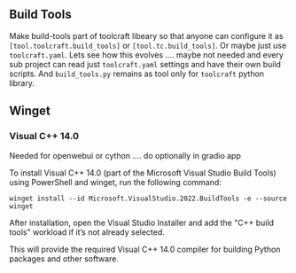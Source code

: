 ## Build Tools

Make build-tools part of toolcraft libeary so that anyone can configure it as `[tool.toolcraft.build_tools]` or `[tool.tc.build_tools]`. Or maybe just use `toolcraft.yaml`. Lets see how this evolves .... maybe not needed and every sub project can read just `toolcraft.yaml` settings and have their own build scripts. And `build_tools.py` remains as tool only for `toolcraft` python library.


## Winget

### Visual C++ 14.0

Needed for openwebui or cython .... do optionally in gradio app

To install Visual C++ 14.0 (part of the Microsoft Visual Studio Build Tools) using PowerShell and winget, run the following command:

```pwsh
winget install --id Microsoft.VisualStudio.2022.BuildTools -e --source winget
```

After installation, open the Visual Studio Installer and add the "C++ build tools" workload if it’s not already selected.

This will provide the required Visual C++ 14.0 compiler for building Python packages and other software.

